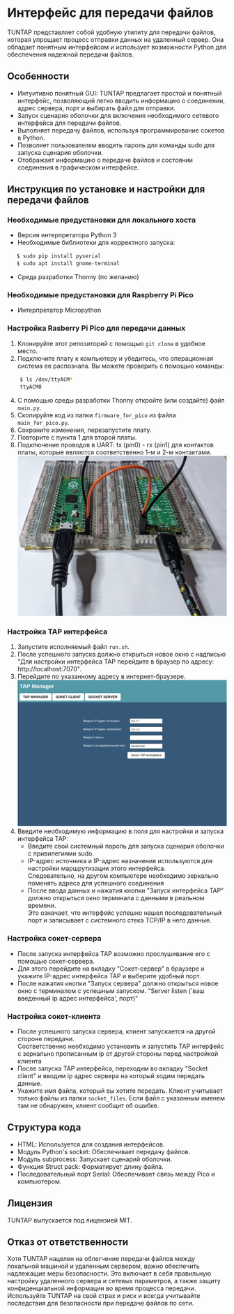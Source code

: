 # Интерфейс для передачи файлов

TUNTAP представляет собой удобную утилиту для передачи файлов, которая упрощает процесс отправки данных на удаленный сервер. Она обладает понятным интерфейсом и использует возможности Python для обеспечения надежной передачи файлов.

## Особенности

- Интуитивно понятный GUI: TUNTAP предлагает простой и понятный интерфейс, позволяющий легко вводить информацию о соединении, адрес сервера, порт и выбирать файл для отправки.
- Запуск сценария оболочки для включения необходимого сетевого интерфейса для передачи файлов.
- Выполняет передачу файлов, используя программирование сокетов в Python.
- Позволяет пользователям вводить пароль для команды sudo для запуска сценария оболочки.
- Отображает информацию о передаче файлов и состоянии соединения в графическом интерфейсе.

## Инструкция по установке и настройки для передачи файлов

### Необходимые предустановки для локального хоста
 - Версия интерпретатора Python 3
 - Необходимые библиотеки для корректного запуска:
```sh 
   $ sudo pip install pyserial
   $ sudo apt install gnome-terminal
```
 - Среда разработки Thonny (по желанию)

### Необходимые предустановки для Raspberry Pi Pico
- Интерпретатор Micropython

### Настройка Rasberry Pi Pico для передачи данных
 1. Клонируйте этот репозиторий с помощью `git clone` в удобное место.
 2. Подключите плату к компьютеру и убедитесь, что операционная система ее распознала. Вы можете проверить с помощью команды:
   
```sh 
    $ ls /dev/ttyACM*
    ttyACM0
```
 4. С помощью среды разработки Thonny откройте (или создайте) файл `main.py`.
 5. Скопируйте код из папки `firmware_for_pico` из файла `main_for_pico.py`.
 6. Сохраните изменения, перезапустите плату.
 7. Повторите с пункта 1 для второй платы.
 8. Подключение проводов в UART: tx (pin0) - rx (pin1) для контактов платы, которые являются соответственно 1-м и 2-м контактами.
 ![Подключение Raspberry Pi Pico](/firmware_for_pico/Pico_connect.jpg)

### Настройка TAP интерфейса
1. Запустите исполняемый файл `run.sh`.
2. После успешного запуска должно открыться новое окно с надписью "Для настройки интерфейса TAP перейдите в браузер по адресу: http://localhost:7070".
3. Перейдите по указанному адресу в интернет-браузере.
![Вид TAP интерфейса](/socket_file/Tap_manager_interface.png)
4. Введите необходимую информацию в поля для настройки и запуска интерфейса TAP:
   - Введите свой системный пароль для запуска сценария оболочки с привилегиями sudo.
   - IP-адрес источника и IP-адрес назначения используются для настройки маршрутизации этого интерфейса.    
     Следовательно, на другом компьютере необходимо зеркально поменять адреса для успешного соединения
   - После ввода данных и нажатия кнопки "Запуск интерфейса TAP" должно открыться окно терминала с данными в реальном времени.    
     Это означает, что интерфейс успешно нашел последовательный порт и записывает с системного стека TCP/IP в него данные.

### Настройка сокет-сервера
 - После запуска интерфейса TAP возможно прослушивание его с помощью сокет-сервера. 
 - Для этого перейдите на вкладку "Сокет-сервер" в браузере и укажите IP-адрес интерфейса TAP и выберите удобный порт.  
 - После нажатия кнопки "Запуск сервера" должно открыться новое окно с терминалом с успешным запуском. "Server listen ('ваш введенный ip адрес интерфейса', порт)"

### Настройка сокет-клиента
 - После успешного запуска сервера, клиент запускается на другой стороне передачи.  
   Соответственно необходимо установить и запустить TAP интерфейс с зеркально прописанным ip от другой стороны перед настройкой клиента 
 - После запуска TAP интерфейса, переходим во вкладку "Socket client" и вводим ip адрес сервера на который ходим передать данные.
 - Укажите имя файла, который вы хотите передать.
  Клиент учитывает только файлы из папки `socket_files`. Если файл с указанным именем там не обнаружен, клиент сообщит об ошибке.


## Структура кода
- HTML: Используется для создания интерфейсов.
- Модуль Python's socket: Обеспечивает передачу файлов.
- Модуль subprocess: Запускает сценарий оболочки.
- Функция Struct pack: Форматирует длину файла.
- Последовательный порт Serial: Обеспечивает связь между Pico и компьютером.

## Лицензия

TUNTAP выпускается под лицензией MIT.

## Отказ от ответственности

Хотя TUNTAP нацелен на облегчение передачи файлов между локальной машиной и удаленным сервером, важно обеспечить надлежащие меры безопасности. Это включает в себя правильную настройку удаленного сервера и сетевых параметров, а также защиту конфиденциальной информации во время процесса передачи. Используйте TUNTAP на свой страх и риск и всегда учитывайте последствия для безопасности при передаче файлов по сети.
